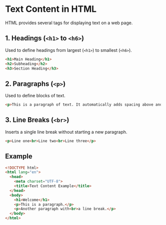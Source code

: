 # Text Content in HTML

HTML provides several tags for displaying text on a web page.

## 1. Headings (`<h1>` to `<h6>`)

Used to define headings from largest (`<h1>`) to smallest (`<h6>`).

```html
<h1>Main Heading</h1>
<h2>Subheading</h2>
<h3>Section Heading</h3>
```

## 2. Paragraphs (`<p>`)

Used to define blocks of text.

```html
<p>This is a paragraph of text. It automatically adds spacing above and below.</p>
```

## 3. Line Breaks (`<br>`)

Inserts a single line break without starting a new paragraph.

```html
<p>Line one<br>Line two<br>Line three</p>
```

## Example

```html
<!DOCTYPE html>
<html lang="en">
  <head>
    <meta charset="UTF-8">
    <title>Text Content Example</title>
  </head>
  <body>
    <h1>Welcome</h1>
    <p>This is a paragraph.</p>
    <p>Another paragraph with<br>a line break.</p>
  </body>
</html>
```
